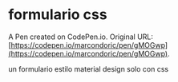 # formulario css 

A Pen created on CodePen.io. Original URL: [https://codepen.io/marcondoric/pen/gMOGwp](https://codepen.io/marcondoric/pen/gMOGwp).

un formulario estilo material design solo con css